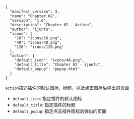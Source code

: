 
```json5
{
  "manifest_version": 3,
  "name": "Chapter 02",
  "version": "1.0",
  "description": "Chapter 02 - Action",
  "author": "ijunfu",
  "icons": {
    "16": "icons/16.png",
    "48": "icons/48.png",
    "128": "icons/128.png"
  },
  "action": {
    "default_icon": "icons/48.png",
    "default_title": "Chapter 02 - ijunfu",
    "default_popup": "popup.html"
  }
}
```

`action`描述插件的默认图标、标题，以及点击图标后弹出的页面

+ `default_icon`: 指定插件的默认图标
+ `default_title`: 指定插件的标题
+ `default_popup`: 指定点击插件图标后弹出的页面